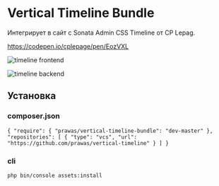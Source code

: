 # Vertical Timeline Bundle

Интегрирует в сайт с Sonata Admin CSS Timeline от CP Lepag.

https://codepen.io/cplepage/pen/EozVXL

![timeline frontend](https://prawas.s3.amazonaws.com/timeline-front.png)

![timeline backend](https://prawas.s3.amazonaws.com/timeline-back.png)

## Установка

### composer.json

``
{
    "require": {
        "prawas/vertical-timeline-bundle": "dev-master"
    },
    "repositories": [
        {
            "type": "vcs",
            "url": "https://github.com/prawas/vertical-timeline"
        }
    ]
}
``

### cli

``
php bin/console assets:install
``
